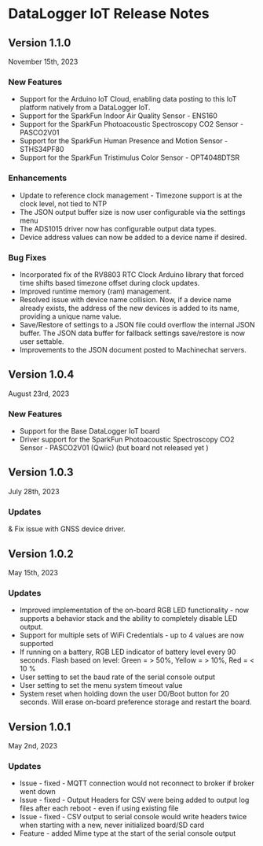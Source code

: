 
# DataLogger IoT Release Notes

## Version 1.1.0

November 15th, 2023

### New Features

* Support for the Arduino IoT Cloud, enabling data posting to this IoT platform natively from a DataLogger IoT.
* Support for the SparkFun Indoor Air Quality Sensor - ENS160
* Support for the SparkFun Photoacoustic Spectroscopy CO2 Sensor - PASCO2V01
* Support for the SparkFun Human Presence and Motion Sensor - STHS34PF80
* Support for the SparkFun Tristimulus Color Sensor - OPT4048DTSR

### Enhancements

* Update to reference clock management - Timezone support is at the clock level, not tied to NTP
* The JSON output buffer size is now user configurable via the settings menu
* The ADS1015 driver now has configurable output data types.
* Device address values can now be added to a device name if desired.

### Bug Fixes

* Incorporated fix of the RV8803 RTC Clock Arduino library that forced time shifts based timezone offset during clock updates.
* Improved runtime memory (ram) management.
* Resolved issue with device name collision. Now, if a device name already exists, the address of the new devices is added to its name, providing a unique name value.
* Save/Restore of settings to a JSON file could overflow the internal JSON buffer. The JSON data buffer for fallback settings save/restore is now user settable.
* Improvements to the JSON document posted to Machinechat servers.

## Version 1.0.4

August 23rd, 2023

### New Features

* Support for the Base DataLogger IoT board
* Driver support for the SparkFun Photoacoustic Spectroscopy CO2 Sensor - PASCO2V01 (Qwiic) (but board not released yet )

## Version 1.0.3

July 28th, 2023

### Updates

& Fix issue with GNSS device driver.

## Version 1.0.2

May 15th, 2023

### Updates

* Improved implementation of the on-board RGB LED functionality - now supports a behavior stack and the ability to completely disable LED output.
* Support for multiple sets of WiFi Credentials - up to 4 values are now supported
* If running on a battery, RGB LED indicator of battery level every 90 seconds.  Flash based on level: Green = > 50%, Yellow  = > 10%, Red = < 10 %
* User setting to set the baud rate of the serial console output
* User setting to set the menu system timeout value
* System reset when holding down the user D0/Boot button for 20 seconds. Will erase on-board preference storage and restart the board.

## Version 1.0.1

May 2nd, 2023

### Updates

* Issue - fixed - MQTT connection would not reconnect to broker if broker went down
* Issue - fixed - Output Headers for CSV were being added to output log files after each reboot - even if using existing file
* Issue - fixed - CSV output to serial console would write headers twice when starting with a new, never initialized board/SD card
* Feature - added Mime type at the start of the serial console output
